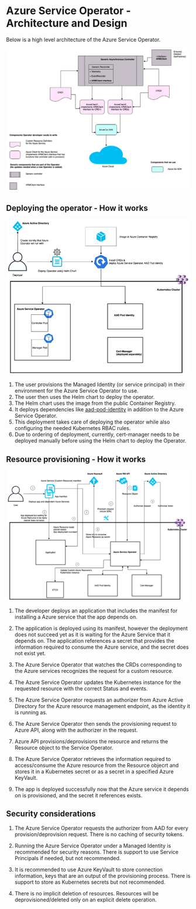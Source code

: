 # Azure Service Operator - Architecture and Design

Below is a high level architecture of the Azure Service Operator.

![](/docs/images/OperatorArchitecture.png)

## Deploying the operator - How it works

![](/docs/images/DeployFlow.png)

1. The user provisions the Managed Identity (or service principal) in their environment for the Azure Service Operator to use.
2. The user then uses the Helm chart to deploy the operator.
3. The Helm chart uses the image from the public Container Registry.
4. It deploys dependencies like [aad-pod-identity](https://github.com/Azure/aad-pod-identity) in addition to the Azure Service Operator.
5. This deployment takes care of deploying the operator while also configuring the needed Kubernetes RBAC rules.
6. Due to ordering of deployment, currently, cert-manager needs to be deployed manually before using the Helm chart to deploy the Operator.

## Resource provisioning - How it works

![](/docs/images/ProvisionFlow.png)

1. The developer deploys an application that includes the manifest for installing a Azure service that the app depends on.

2. The application is deployed using its manifest, however the deployment does not succeed yet as it is waiting for the Azure Service that it depends on. The application references a secret that provides the information required to consume the Azure service, and the secret does not exist yet.

3. The Azure Service Operator that watches the CRDs corresponding to the Azure services recognizes the request for a custom resource.

4. The Azure Service Operator updates the Kubernetes instance for the requested resource with the correct Status and events.

5. The Azure Service Operator requests an authorizer from Azure Active Directory for the Azure resource management endpoint, as the identity it is running as.

6. The Azure Service Operator then sends the provisioning request to Azure API, along with the authorizer in the request.

7. Azure API provisions/deprovisions the resource and returns the Resource object to the Service Operator.

8. The Azure Service Operator retrieves the information required to access/consume the Azure resource from the Resource objecrt and stores it in a Kubernetes secret or as a secret in a specified Azure KeyVault.

9. The app is deployed successfully now that the Azure service it depends on is provisioned, and the secret it references exists.

## Security considerations

1. The Azure Service Operator requests the authorizer from AAD for every provision/deprovision request. There is no caching of security tokens.

2. Running the Azure Service Operator under a Managed Identity is recommended for security reasons. There is support to use Service Principals if needed, but not recommended.

3. It is recommended to use Azure KeyVault to store connection information, keys that are an output of the provisioning process. There is support to store as Kubernetes secrets but not recommended.

4. There is no implicit deletion of resources. Resources will be deprovisioned/deleted only on an explicit delete operation.
